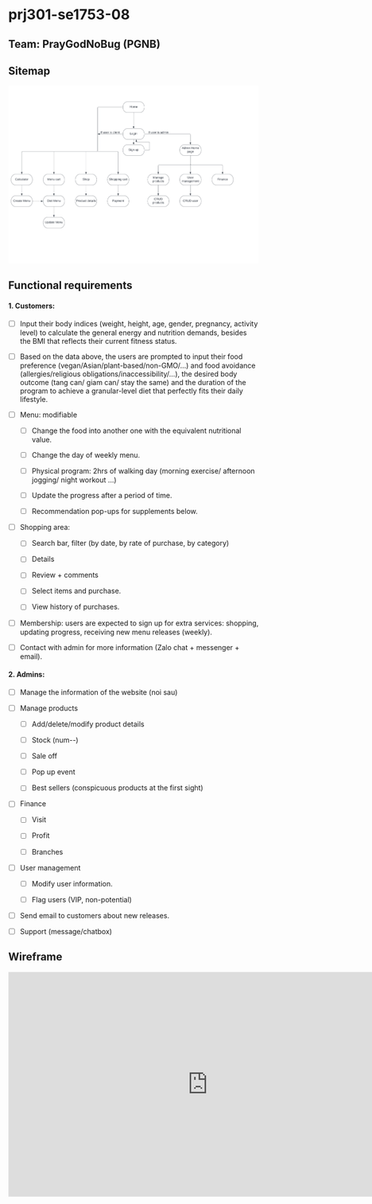 # prj301-se1753-08
## Team: PrayGodNoBug (PGNB)
## Sitemap
![\sitemap](images/sitemap.jpg)

## Functional requirements

#### 1. Customers:

- [ ] Input their body indices (weight, height, age, gender, pregnancy, activity level) to calculate the general energy and nutrition demands, besides the BMI that reflects their current fitness status.

- [ ] Based on the data above, the users are prompted to input their food preference (vegan/Asian/plant-based/non-GMO/…) and food avoidance (allergies/religious obligations/inaccessibility/…), the desired body outcome (tang can/ giam can/ stay the same) and the duration of the program to achieve a granular-level diet that perfectly fits their daily lifestyle.

- [ ] Menu: modifiable

  - [ ] Change the food into another one with the equivalent nutritional value.

  - [ ]  Change the day of weekly menu.

  - [ ]  Physical program: 2hrs of walking day (morning exercise/ afternoon jogging/ night workout …)

  - [ ]  Update the progress after a period of time.

  - [ ]  Recommendation pop-ups for supplements below.

- [ ] Shopping area:

  - [ ]  Search bar, filter (by date, by rate of purchase, by category)

  - [ ]  Details

  - [ ]  Review + comments

  - [ ]  Select items and purchase.

  - [ ]  View history of purchases.

- [ ] Membership: users are expected to sign up for extra services: shopping, updating progress, receiving new menu releases (weekly).

- [ ] Contact with admin for more information (Zalo chat + messenger + email).


#### 2. Admins:

  - [ ] Manage the information of the website (noi sau)

  - [ ] Manage products

    - [ ] Add/delete/modify product details

    - [ ] Stock (num--)

    - [ ] Sale off

    - [ ] Pop up event

    - [ ] Best sellers (conspicuous products at the first sight)

  - [ ] Finance

      - [ ] Visit

      - [ ] Profit

      - [ ] Branches

  - [ ] User management

    - [ ] Modify user information.

    - [ ] Flag users (VIP, non-potential)

  - [ ] Send email to customers about new releases.

  - [ ] Support (message/chatbox)

## Wireframe

<iframe style="border: 1px solid rgba(0, 0, 0, 0.1);" width="800" height="450" src="https://www.figma.com/embed?embed_host=share&url=https%3A%2F%2Fwww.figma.com%2Ffile%2Fs728wrex5xnLa2Vp1Lz2Vq%2FPRJ301-GUI%3Fnode-id%3D0%253A1%26t%3DcF9J3hlVz8DrxpjW-1" allowfullscreen></iframe>
